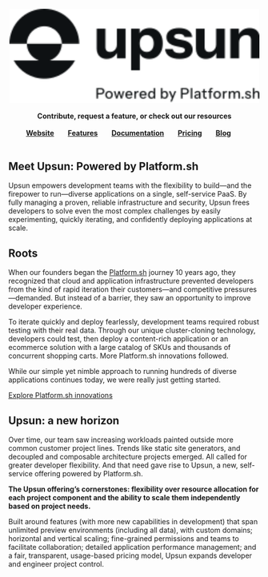 <p align="center">
<a href="https://www.upsun.com/">
<img src="https://github.com/upsun/.github/blob/main/profile/logo.svg?raw=true" width="500px">
</a>
</p>

<p align="center">
<strong>Contribute, request a feature, or check out our resources</strong>
<br />
<br />
<!-- <a href="https://community.platform.sh"><strong>Join our community</strong></a>&nbsp&nbsp&nbsp&nbsp&nbsp&nbsp -->
<a href="https://upsun.com/"><strong>Website</strong></a>&nbsp&nbsp&nbsp&nbsp&nbsp&nbsp
<a href="https://upsun.com/features/"><strong>Features</strong></a>&nbsp&nbsp&nbsp&nbsp&nbsp&nbsp
<a href="https://docs.upsun.com"><strong>Documentation</strong></a>&nbsp&nbsp&nbsp&nbsp&nbsp&nbsp
<a href="https://upsun.com/pricing/"><strong>Pricing</strong></a>&nbsp&nbsp&nbsp&nbsp&nbsp&nbsp
<a href="https://upsun.com/blog/"><strong>Blog</strong></a>&nbsp&nbsp&nbsp&nbsp&nbsp&nbsp
<br /><br />
</p>

## Meet Upsun: Powered by Platform.sh

Upsun empowers development teams with the flexibility to build—and the firepower to run—diverse applications on a single, self-service PaaS. By fully managing a proven, reliable infrastructure and security, Upsun frees developers to solve even the most complex challenges by easily experimenting, quickly iterating, and confidently deploying applications at scale.

## Roots

When our founders began the [Platform.sh](https://upsun.com/blog/upsun-origin-story/) journey 10 years ago, they recognized that cloud and application infrastructure prevented developers from the kind of rapid iteration their customers—and competitive pressures—demanded. But instead of a barrier, they saw an opportunity to improve developer experience.

To iterate quickly and deploy fearlessly, development teams required robust testing with their real data. Through our unique cluster-cloning technology, developers could test, then deploy a content-rich application or an ecommerce solution with a large catalog of SKUs and thousands of concurrent shopping carts. More Platform.sh innovations followed.

While our simple yet nimble approach to running hundreds of diverse applications continues today, we were really just getting started.

[Explore Platform.sh innovations](https://upsun.com/blog/upsun-origin-story/)

## Upsun: a new horizon

Over time, our team saw increasing workloads painted outside more common customer project lines. Trends like static site generators, and decoupled and composable architecture projects emerged. All called for greater developer flexibility. And that need gave rise to Upsun, a new, self-service offering powered by Platform.sh.

**The Upsun offering’s cornerstones: flexibility over resource allocation for each project component and the ability to scale them independently based on project needs.**

Built around features (with more new capabilities in development) that span unlimited preview environments (including all data), with custom domains; horizontal and vertical scaling; fine-grained permissions and teams to facilitate collaboration; detailed application performance management; and a fair, transparent, usage-based pricing model, Upsun expands developer and engineer project control.

